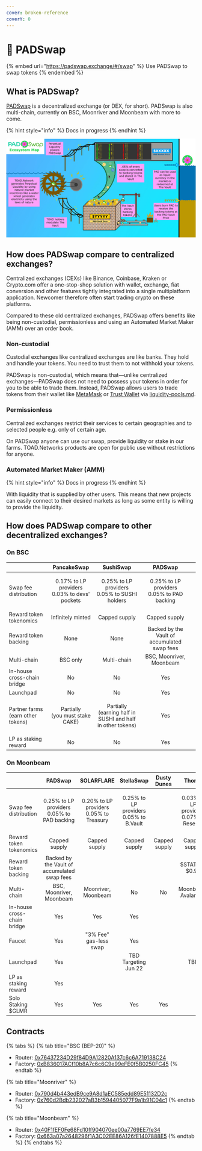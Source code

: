 ```yaml
---
cover: broken-reference
coverY: 0
---
```


# 🍄 PADSwap

{% embed url="https://padswap.exchange/#/swap" %}
Use PADSwap to swap tokens
{% endembed %}

## What is PADSwap?

[PADSwap](https://dapps.padswap.exchange) is a decentralized exchange (or DEX, for short). PADSwap is also multi-chain, currently on BSC, Moonriver and Moonbeam with more to come.

{% hint style="info" %}
Docs in progress
{% endhint %}

![System Overview Written in a Fever Dream](<../../.gitbook/assets/TOAD PAD ECOSYSTEM MAP.jpg>)

## How does PADSwap compare to centralized exchanges?

Centralized exchanges (CEXs) like Binance, Coinbase, Kraken or Crypto.com offer a one-stop-shop solution with wallet, exchange, fiat conversion and other features tightly integrated into a single multiplatform application. Newcomer therefore often start trading crypto on these platforms.

Compared to these old centralized exchanges, PADSwap offers benefits like being non-custodial, permissionless and using an Automated Market Maker (AMM) over an order book.

### Non-custodial

Custodial exchanges like centralized exchanges are like banks. They hold and handle your tokens. You need to trust them to not withhold your tokens.

PADSwap is non-custodial, which means that—unlike centralized exchanges—PADSwap does not need to possess your tokens in order for you to be able to trade them. Instead, PADSwap allows users to trade tokens from their wallet like [MetaMask](https://metamask.io) or [Trust Wallet](https://trustwallet.com/de/) via [liquidity-pools.md](liquidity-pools.md "mention").

### Permissionless

Centralized exchanges restrict their services to certain geographies and to selected people e.g. only of certain age.

On PADSwap anyone can use our swap, provide liquidity or stake in our farms. TOAD.Networks products are open for public use without restrictions for anyone.

### Automated Market Maker (AMM)

{% hint style="info" %}
Docs in progress
{% endhint %}

With liquidity that is supplied by other users. This means that new projects can easily connect to their desired markets as long as some entity is willing to provide the liquidity.

## How does PADSwap compare to other decentralized exchanges?

### On BSC

|                                   |                       PancakeSwap                      |                               SushiSwap                              |                        PADSwap                       |   |
| --------------------------------- | :----------------------------------------------------: | :------------------------------------------------------------------: | :--------------------------------------------------: | - |
| Swap fee distribution             | <p>0.17% to LP providers<br>0.03% to devs' pockets</p> |        <p>0.25% to LP providers<br>0.05% to SUSHI holders</p>        | <p>0.25% to LP providers<br>0.05% to PAD backing</p> |   |
| Reward token tokenomics           |                    Infinitely minted                   |                             Capped supply                            |                     Capped supply                    |   |
| Reward token backing              |                          None                          |                                 None                                 |     Backed by the Vault of accumulated swap fees     |   |
| Multi-chain                       |                        BSC only                        |                              Multi-chain                             |               BSC, Moonriver, Moonbeam               |   |
| In-house cross-chain bridge       |                           No                           |                                  No                                  |                          Yes                         |   |
| Launchpad                         |                           No                           |                                  No                                  |                          Yes                         |   |
| Partner farms (earn other tokens) |        <p>Partially<br>(you must stake CAKE)</p>       | <p>Partially<br>(earning half in SUSHI and half in other tokens)</p> |                          Yes                         |   |
| LP as staking reward              |                           No                           |                                  No                                  |                          Yes                         |   |

### On Moonbeam

|                             |                        PADSwap                       |                     SOLARFLARE                    |                    StellaSwap                    |  Dusty Dunes  |                      Thorus                      |                     Zenlink                    |                    Beamswap                    |    LunarDEX   |
| --------------------------- | :--------------------------------------------------: | :-----------------------------------------------: | :----------------------------------------------: | :-----------: | :----------------------------------------------: | :--------------------------------------------: | :--------------------------------------------: | :-----------: |
| Swap fee distribution       | <p>0.25% to LP providers<br>0.05% to PAD backing</p> | <p>0.20% to LP providers<br>0.05% to Treasury</p> | <p>0.25% to LP providers<br>0.05% to B.Vault</p> |               | <p>0.03% to LP providers<br>0.07% to Reserve</p> | <p>0.15% to LP providers<br>0.15% to Misc.</p> | <p>0.17% to LP providers<br>0.13% to Misc.</p> |               |
| Reward token tokenomics     |                     Capped supply                    |                   Capped supply                   |                   Capped supply                  | Capped supply |                   Capped supply                  |                  Capped supply                 |                  Capped supply                 | Capped supply |
| Reward token backing        |     Backed by the Vault of accumulated swap fees     |                                                   |                                                  |               |                  $STATIK > $0.99                 |                                                |                                                |               |
| Multi-chain                 |               BSC, Moonriver, Moonbeam               |                Moonriver, Moonbeam                |                        No                        |       No      |                Moonbeam, Avalanche               |               Moonriver, Moonbeam              |                       No                       |       No      |
| In-house cross-chain bridge |                          Yes                         |                        Yes                        |                        Yes                       |               |                                                  |                       Yes                      |                       Yes                      |               |
| Faucet                      |                          Yes                         |               "3% Fee" gas-less swap              |                        Yes                       |               |                                                  |                                                |                       Yes                      |               |
| Launchpad                   |                          Yes                         |                                                   |               TBD Targeting Jun 22               |               |                        TBD                       |                                                |                       TBD                      |               |
| LP as staking reward        |                          Yes                         |                                                   |                                                  |               |                                                  |                                                |                                                |               |
| Solo Staking $GLMR          |                          Yes                         |                        Yes                        |                        Yes                       |      Yes      |                                                  |                       Yes                      |                       Yes                      |               |

## Contracts

{% tabs %}
{% tab title="BSC (BEP-20)" %}
* Router: [0x76437234D29f84D9A12820A137c6c6A719138C24](https://bscscan.com/address/0x76437234d29f84d9a12820a137c6c6a719138c24)
* Factory: [0xB836017ACf10b8A7c6c6C9e99eFE0f5B0250FC45](https://bscscan.com/address/0xb836017acf10b8a7c6c6c9e99efe0f5b0250fc45)
{% endtab %}

{% tab title="Moonriver" %}
* Router: [0x790d4b443edB9ce9A8d1aEC585edd89E51132D2c](https://moonriver.moonscan.io/address/0x790d4b443edb9ce9a8d1aec585edd89e51132d2c)
* Factory: [0x760d2Bdb232027aB3b1594405077F9a1b91C04c1](https://moonriver.moonscan.io/address/0x760d2bdb232027ab3b1594405077f9a1b91c04c1)
{% endtab %}

{% tab title="Moonbeam" %}
* Router: [0x40F1fEF0Fe68Fd10ff904070ee00a7769EE7fe34](https://blockscout.moonbeam.network/address/0x40F1fEF0Fe68Fd10ff904070ee00a7769EE7fe34)
* Factory: [0x663a07a2648296f1A3C02EE86A126fE1407888E5](https://blockscout.moonbeam.network/address/0x663a07a2648296f1A3C02EE86A126fE1407888E5)
{% endtab %}
{% endtabs %}
